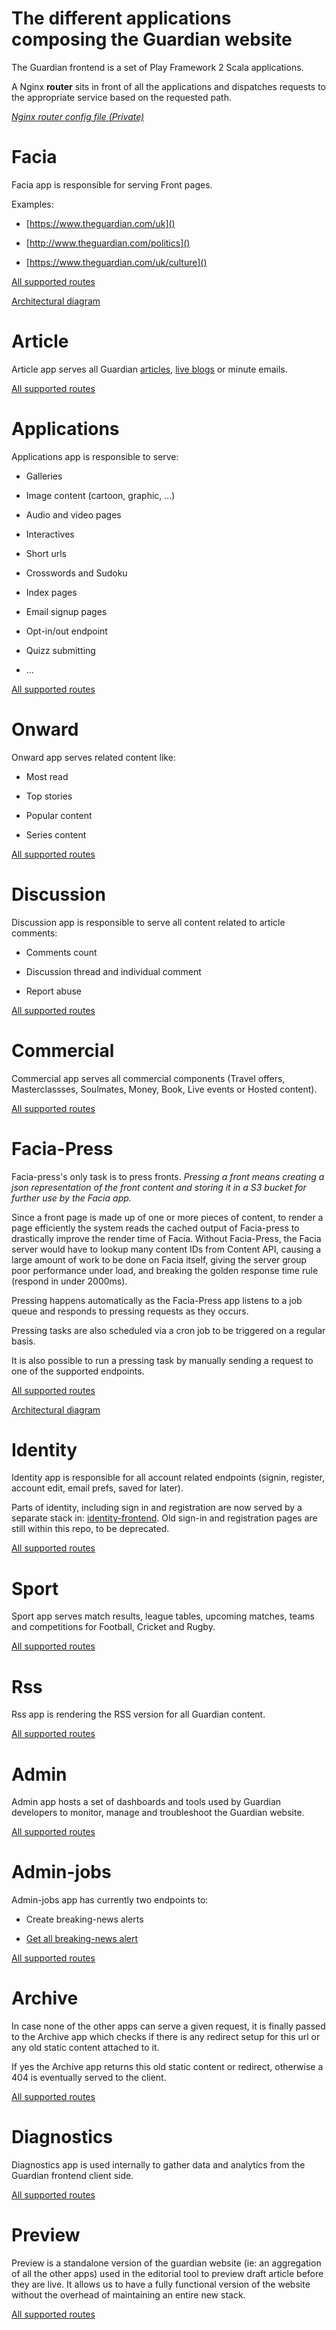 # **The different applications composing the Guardian website**

The Guardian frontend is a set of Play Framework 2 Scala applications.

A Nginx **router** sits in front of all the applications and dispatches requests to the appropriate service based on the requested path.

_[Nginx router config file (Private)](https://github.com/guardian/platform/blob/master/provisioning/puppet/modules/frontend/templates/etc/nginx/router.conf.erb)_


# Facia
Facia app is responsible for serving Front pages.

Examples:

- [https://www.theguardian.com/uk]()

- [http://www.theguardian.com/politics]()

- [https://www.theguardian.com/uk/culture]()

[All supported routes](https://github.com/guardian/frontend/blob/master/facia/conf/routes)

[Architectural diagram](02-fronts-architecture.md)

# Article
Article app serves all Guardian [articles](https://www.theguardian.com/world/2016/jul/18/european-leaders-urge-turkey-to-respect-rule-of-law-after-failed-coup), [live blogs](https://www.theguardian.com/sport/live/2016/jul/18/county-cricket-hampshire-v-surrey-and-more-live) or minute emails.

[All supported routes](https://github.com/guardian/frontend/blob/master/article/conf/routes)

# Applications
Applications app is responsible to serve:

- Galleries

- Image content (cartoon, graphic, ...)

- Audio and video pages

- Interactives

- Short urls

- Crosswords and Sudoku

- Index pages

- Email signup pages

- Opt-in/out endpoint

- Quizz submitting

- ...

[All supported routes](https://github.com/guardian/frontend/blob/master/applications/conf/routes)

# Onward
Onward app serves related content like:

- Most read

- Top stories

- Popular content

- Series content

[All supported routes](https://github.com/guardian/frontend/blob/master/onward/conf/routes)

# Discussion
Discussion app is responsible to serve all content related to article comments:

- Comments count

- Discussion thread and individual comment

- Report abuse

[All supported routes](https://github.com/guardian/frontend/blob/master/discussion/conf/routes)

# Commercial
Commercial app serves all commercial components (Travel offers, Masterclassses, Soulmates, Money, Book, Live events or Hosted content).

[All supported routes](https://github.com/guardian/frontend/blob/master/commercial/conf/routes)

# Facia-Press
Facia-press's only task is to press fronts.
_Pressing a front means creating a json representation of the front content and storing it in a S3 bucket for further use by the Facia app._

Since a front page is made up of one or more pieces of content, to render a page efficiently the system reads the cached output of Facia-press to drastically improve the render time of Facia. Without Facia-Press, the Facia server would have to lookup many content IDs from Content API, causing a large amount of work to be done on Facia itself, giving the server group poor performance under load, and breaking the golden response time rule (respond in under 2000ms).

Pressing happens automatically as the Facia-Press app listens to a job queue and responds to pressing requests as they occurs.

Pressing tasks are also scheduled via a cron job to be triggered on a regular basis.

It is also possible to run a pressing task by manually sending a request to one of the supported endpoints.

[All supported routes](https://github.com/guardian/frontend/blob/master/facia-press/conf/routes)

[Architectural diagram](02-fronts-architecture.md)

# Identity
Identity app is responsible for all account related endpoints (signin, register, account edit, email prefs, saved for later).

Parts of identity, including sign in and registration are now served by a separate stack in: [identity-frontend](https://github.com/guardian/identity-frontend). Old sign-in and registration pages are still within this repo, to be deprecated.

[All supported routes](https://github.com/guardian/frontend/blob/master/identity/conf/routes)

# Sport
Sport app serves match results, league tables, upcoming matches, teams and competitions for Football, Cricket and Rugby.

[All supported routes](https://github.com/guardian/frontend/blob/master/sport/conf/routes)


# Rss
Rss app is rendering the RSS version for all Guardian content.

[All supported routes](https://github.com/guardian/frontend/blob/master/rss/conf/routes)

# Admin
Admin app hosts a set of dashboards and tools used by Guardian developers to monitor, manage and troubleshoot the Guardian website.

[All supported routes](https://github.com/guardian/frontend/blob/master/admin/conf/routes)

# Admin-jobs
Admin-jobs app has currently two endpoints to:

- Create breaking-news alerts

- [Get all breaking-news alert](http://api.nextgen.guardianapps.co.uk/news-alert/alerts)

[All supported routes](https://github.com/guardian/frontend/blob/master/admin-jobs/conf/routes)

# Archive
In case none of the other apps can serve a given request, it is finally passed to the Archive app which checks if there is any redirect setup for this url or any old static content attached to it.

If yes the Archive app returns this old static content or redirect, otherwise a 404 is eventually served to the client.

[All supported routes](https://github.com/guardian/frontend/blob/master/archive/conf/routes)

# Diagnostics
Diagnostics app is used internally to gather data and analytics from the Guardian frontend client side.

[All supported routes](https://github.com/guardian/frontend/blob/master/diagnostics/conf/routes)

# Preview 
Preview is a standalone version of the guardian website (ie: an aggregation of all the other apps) used in the editorial tool to preview draft article before they are live.
It allows us to have a fully functional version of the website without the overhead of maintaining an entire new stack.

[All supported routes](https://github.com/guardian/frontend/blob/master/preview/conf/routes)
